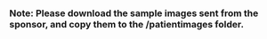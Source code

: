 ### Note: Please download the sample images sent from the sponsor, and copy them to the /patientimages folder.
